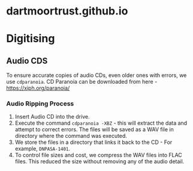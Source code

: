 # dartmoortrust.github.io



# Digitising
## Audio CDS

To ensure accurate copies of audio CDs, even older ones with errors, we use `cdparanoia`.
CD Paranoia can be downloaded from here - https://xiph.org/paranoia/

### Audio Ripping Process
1. Insert Audio CD into the drive.
2. Execute the command `cdparanoia -XBZ` - this will extract the data and attempt to correct errors. The files will be saved as a WAV file in directory where the command was executed.
3. We store the files in a directory that links it back to the CD - For example, `DNPASA-1401`.
4. To control file sizes and cost, we compress the WAV files into FLAC files. This reduced the size without removing any of the audio detail.
